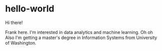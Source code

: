 # hello-world

Hi there! 

Frank here. I'm interested in data analytics and machine learning. 
Oh oh Also I'm getting a master's degree in Information Systems from University of Washington. 
